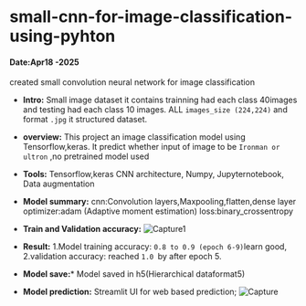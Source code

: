 # small-cnn-for-image-classification-using-pyhton
#### Date:Apr18 -2025
created small convolution neural network for image classification 

- **Intro:**
Small image dataset it contains trainning had each class 40images and testing had each class 10 images.
ALL `images_size (224,224)` and format `.jpg` it structured dataset.
- **overview:**
This project an image classification model using Tensorflow,keras.
It predict whether input of image to be `Ironman or ultron` ,no pretrained model used

- **Tools:**
Tensorflow,keras
CNN architecture,
Numpy,
Jupyternotebook,
Data augmentation

- **Model summary:**
cnn:Convolution layers,Maxpooling,flatten,dense layer
optimizer:adam (Adaptive moment estimation)
loss:binary_crossentropy

- **Train and Validation accuracy:**
![Capture1](https://github.com/user-attachments/assets/c0fd6e15-9723-4c18-9a2c-22c1a250d989)

- **Result:**
1.Model training accuracy: `0.8 to 0.9 (epoch 6-9)`learn good,
2.validation accuracy: reached `1.0 `by after epoch 5.

- **Model save:***
Model saved in h5(Hierarchical dataformat5)

- **Model prediction:**
Streamlit UI for web based prediction;
![Capture](https://github.com/user-attachments/assets/c1c7bd24-031b-4212-a19a-2c293a5c3179)





